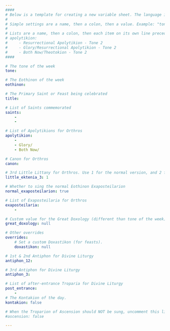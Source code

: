 ```yaml
---
####
# Below is a template for creating a new variable sheet. The language is YAML.
#
# Simple settings are a name, then a colon, then a value. Example: "tone: 6"
# 
# Lists are a name, then a colon, then each item on its own line preceded by 4 spaces and a dash. Example:
# apolytikion:
#     - Resurrectional Apolytikion - Tone 2
#     - Glory/Resurrectional Apolytikion - Tone 2
#     - Both Now/Theotokion - Tone 2
####

# The tone of the week
tone: 

# The Eothinon of the week
eothinon: 

# The Primary Saint or Feast being celebrated
title: 

# List of Saints commemorated
saints:
    - 
    - 

# List of Apolytikions for Orthros
apolytikion:
    - 
    - Glory/
    - Both Now/

# Canon for Orthros
canon: 

# 3rd Little Littany for Orthros. Use 1 for the normal version, and 2 for the version without "Exalt ye the Lord Our God..."
little_ektenia_3: 1

# Whether to sing the normal Eothinon Exaposteilarion
normal_exaposteilarion: true

# List of Exaposteilaria for Orthros
exaposteilaria:
    - 

# Custom value for the Great Doxology (different than tone of the week)
great_doxology: null

# Other overrides
overrides:
    # Set a custom Doxastikon (for feasts).
    doxastikon: null

# 1st & 2nd Antiphon for Divine Liturgy
antiphon_12: 

# 3rd Antiphon for Divine Liturgy
antiphon_3: 

# List of after-entrance Troparia for Divine Liturgy
post_entrance:
    - 
# The Kontakion of the day.
kontakion: false

# When the Troparion of Ascension should NOT be sung, uncomment this line:
#ascension: false

---
```


